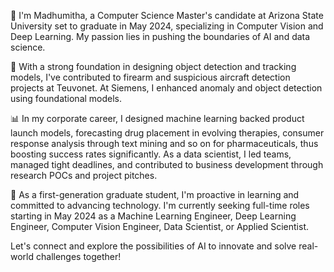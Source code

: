 🚀 I'm Madhumitha, a Computer Science Master's candidate at Arizona State University set to graduate in May 2024, specializing in Computer Vision and Deep Learning. My passion lies in pushing the boundaries of AI and data science.

🔬 With a strong foundation in designing object detection and tracking models, I've contributed to firearm and suspicious aircraft detection projects at Teuvonet. At Siemens, I enhanced anomaly and object detection using foundational models.

📊 In my corporate career, I designed machine learning backed product launch models, forecasting drug placement in evolving therapies, consumer response analysis through text mining and so on for pharmaceuticals, thus boosting success rates significantly. As a data scientist, I led teams, managed tight deadlines, and contributed to business development through research POCs and project pitches.

🌟 As a first-generation graduate student, I'm proactive in learning and committed to advancing technology. I'm currently seeking full-time roles starting in May 2024 as a Machine Learning Engineer, Deep Learning Engineer, Computer Vision Engineer, Data Scientist, or Applied Scientist.

Let's connect and explore the possibilities of AI to innovate and solve real-world challenges together!
